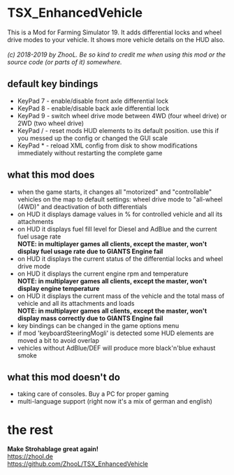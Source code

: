 ﻿# TSX_EnhancedVehicle
This is a Mod for Farming Simulator 19. It adds differential locks and wheel drive modes to your vehicle. It shows more vehicle details on the HUD also.<br>
<br>
*(c) 2018-2019 by ZhooL. Be so kind to credit me when using this mod or the source code (or parts of it) somewhere.*

## default key bindings
* KeyPad 7 - enable/disable front axle differential lock
* KeyPad 8 - enable/disable back axle differential lock
* KeyPad 9 - switch wheel drive mode between 4WD (four wheel drive) or 2WD (two wheel drive)
* KeyPad / - reset mods HUD elements to its default position. use this if you messed up the config or changed the GUI scale
* KeyPad * - reload XML config from disk to show modifications immediately without restarting the complete game 

## what this mod does
* when the game starts, it changes all "motorized" and "controllable" vehicles on the map to default settings: wheel drive mode to "all-wheel (4WD)" and deactivation of both differentials
* on HUD it displays damage values in % for controlled vehicle and all its attachments
* on HUD it displays fuel fill level for Diesel and AdBlue and the current fuel usage rate<br>
**NOTE: in multiplayer games all clients, except the master, won't display fuel usage rate due to GIANTS Engine fail**
* on HUD it displays the current status of the differential locks and wheel drive mode
* on HUD it displays the current engine rpm and temperature<br>
**NOTE: in multiplayer games all clients, except the master, won't display engine temperature**
* on HUD it displays the current mass of the vehicle and the total mass of vehicle and all its attachments and loads<br>
**NOTE: in multiplayer games all clients, except the master, won't display mass correctly due to GIANTS Engine fail**
* key bindings can be changed in the game options menu
* if mod 'keyboardSteeringMogli' is detected some HUD elements are moved a bit to avoid overlap
* vehicles without AdBlue/DEF will produce more black'n'blue exhaust smoke

## what this mod doesn't do
* taking care of consoles. Buy a PC for proper gaming
* multi-language support (right now it's a mix of german and english)

# the rest
**Make Strohablage great again!**<br>
https://zhool.de<br>
https://github.com/ZhooL/TSX_EnhancedVehicle<br>
